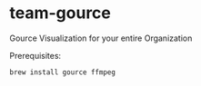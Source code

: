# team-gource
Gource Visualization for your entire Organization

Prerequisites:
```
brew install gource ffmpeg
```

